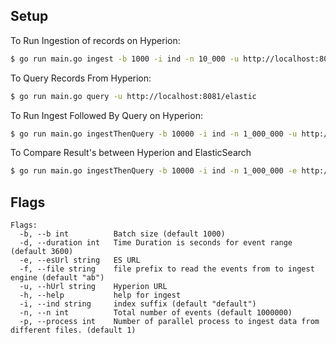 ## Setup

To Run Ingestion of records on Hyperion:
```bash
$ go run main.go ingest -b 1000 -i ind -n 10_000 -u http://localhost:8081/elastic -p 2 -d 3600
```

To Query Records From Hyperion:
```bash
$ go run main.go query -u http://localhost:8081/elastic
```

To Run Ingest Followed By Query on Hyperion:
```bash
$ go run main.go ingestThenQuery -b 10000 -i ind -n 1_000_000 -u http://localhost:8081/elastic
```

To Compare Result's between Hyperion and ElasticSearch
```bash
$ go run main.go ingestThenQuery -b 10000 -i ind -n 1_000_000 -e http://localhost:9200 -u http://localhost:8081/elastic
```


## Flags
```
Flags:
  -b, --b int          Batch size (default 1000)
  -d, --duration int   Time Duration is seconds for event range (default 3600)
  -e, --esUrl string   ES URL
  -f, --file string    file prefix to read the events from to ingest engine (default "ab")
  -u, --hUrl string    Hyperion URL
  -h, --help           help for ingest
  -i, --ind string     index suffix (default "default")
  -n, --n int          Total number of events (default 1000000)
  -p, --process int    Number of parallel process to ingest data from different files. (default 1)
```